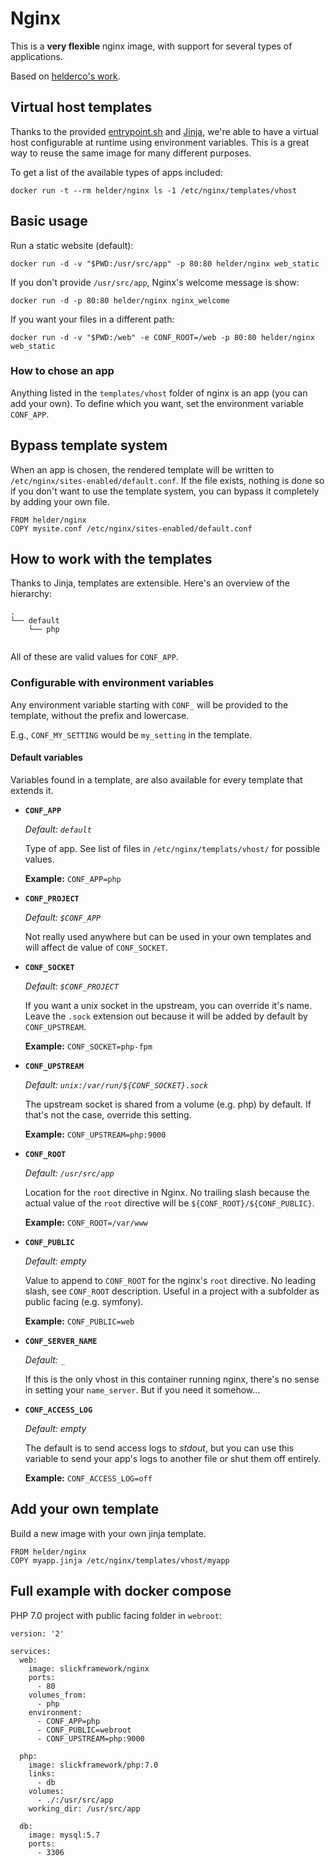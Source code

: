 # Nginx

This is a **very flexible** nginx image, with support for several types of applications.

Based on [helderco's work](https://github.com/helderco/docker-nginx).

## Virtual host templates

Thanks to the provided [entrypoint.sh](https://github.com/helderco/docker-nginx/blob/master/entrypoint.sh) and [Jinja](http://jinja.pocoo.org), we're able to have a virtual host configurable at runtime using environment variables. This is a great way to reuse the same image for many different purposes.

To get a list of the available types of apps included:

    docker run -t --rm helder/nginx ls -1 /etc/nginx/templates/vhost


## Basic usage

Run a static website (default):

    docker run -d -v "$PWD:/usr/src/app" -p 80:80 helder/nginx web_static

If you don't provide `/usr/src/app`, Nginx's welcome message is show:

    docker run -d -p 80:80 helder/nginx nginx_welcome

If you want your files in a different path:

    docker run -d -v "$PWD:/web" -e CONF_ROOT=/web -p 80:80 helder/nginx web_static

### How to chose an app

Anything listed in the `templates/vhost` folder of nginx is an app (you can add your own).
To define which you want, set the environment variable `CONF_APP`.

## Bypass template system

When an app is chosen, the rendered template will be written to `/etc/nginx/sites-enabled/default.conf`.
If the file exists, nothing is done so if you don't want to use the template system,
you can bypass it completely by adding your own file.

    FROM helder/nginx
    COPY mysite.conf /etc/nginx/sites-enabled/default.conf

## How to work with the templates

Thanks to Jinja, templates are extensible. Here's an overview of the hierarchy:

    .
    └── default
        └── php
            

All of these are valid values for `CONF_APP`.

### Configurable with environment variables

Any environment variable starting with `CONF_` will be provided to the template, without
the prefix and lowercase.

E.g., `CONF_MY_SETTING` would be `my_setting` in the template.

#### Default variables

Variables found in a template, are also available for every template that extends it.

* **`CONF_APP`**

    *Default: `default`*

    Type of app. See list of files in `/etc/nginx/templats/vhost/` for possible values.

    **Example:** `CONF_APP=php`

* **`CONF_PROJECT`**

    *Default: `$CONF_APP`*

    Not really used anywhere but can be used in your own templates and will affect de value
    of `CONF_SOCKET`.

* **`CONF_SOCKET`**

    *Default: `$CONF_PROJECT`*

    If you want a unix socket in the upstream, you can override it's name. Leave the `.sock`
    extension out because it will be added by default by `CONF_UPSTREAM`.

    **Example:** `CONF_SOCKET=php-fpm`

* **`CONF_UPSTREAM`**

    *Default: `unix:/var/run/${CONF_SOCKET}.sock`*

    The upstream socket is shared from a volume (e.g. php) by default. If that's not
    the case, override this setting.

    **Example:** `CONF_UPSTREAM=php:9000`

* **`CONF_ROOT`**

    *Default: `/usr/src/app`*

    Location for the `root` directive in Nginx. No trailing slash because the actual value of the
    `root` directive will be `${CONF_ROOT}/${CONF_PUBLIC}`.

    **Example:** `CONF_ROOT=/var/www`

* **`CONF_PUBLIC`**

    *Default: empty*

    Value to append to `CONF_ROOT` for the nginx's `root` directive. No leading slash, see
    `CONF_ROOT` description. Useful in a project with a subfolder as public facing (e.g. symfony).

    **Example:** `CONF_PUBLIC=web`

* **`CONF_SERVER_NAME`**

    *Default: `_`*

    If this is the only vhost in this container running nginx, there's no sense in setting your
    `name_server`. But if you need it somehow...

* **`CONF_ACCESS_LOG`**

    *Default: empty*

    The default is to send access logs to *stdout*, but you can use this variable to send your
    app's logs to another file or shut them off entirely.

    **Example:** `CONF_ACCESS_LOG=off`


## Add your own template

Build a new image with your own jinja template.

    FROM helder/nginx
    COPY myapp.jinja /etc/nginx/templates/vhost/myapp

## Full example with docker compose

PHP 7.0 project with public facing folder in `webroot`:

    version: '2'

    services:
      web:
        image: slickframework/nginx
        ports:
          - 80
        volumes_from:
          - php
        environment:
          - CONF_APP=php
          - CONF_PUBLIC=webroot
          - CONF_UPSTREAM=php:9000

      php:
        image: slickframework/php:7.0
        links:
          - db
        volumes:
          - ./:/usr/src/app
        working_dir: /usr/src/app

      db:
        image: mysql:5.7
        ports:
          - 3306

